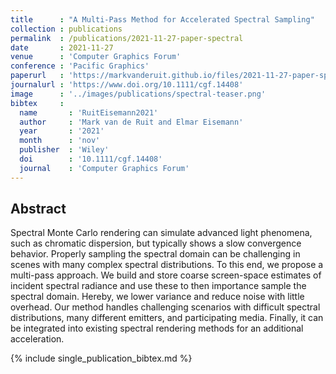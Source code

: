 ```yaml
---
title      : "A Multi-Pass Method for Accelerated Spectral Sampling"
collection : publications
permalink  : /publications/2021-11-27-paper-spectral
date       : 2021-11-27
venue      : 'Computer Graphics Forum'
conference : 'Pacific Graphics'
paperurl   : 'https://markvanderuit.github.io/files/2021-11-27-paper-spectral/spectral-paper.pdf'
journalurl : 'https://www.doi.org/10.1111/cgf.14408'
image      : '../images/publications/spectral-teaser.png'
bibtex     :
  name       : 'RuitEisemann2021'
  author     : 'Mark van de Ruit and Elmar Eisemann'
  year       : '2021'
  month      : 'nov'
  publisher  : 'Wiley'
  doi        : '10.1111/cgf.14408'
  journal    : 'Computer Graphics Forum'
---
```


## Abstract

Spectral Monte Carlo rendering can simulate advanced light phenomena, such as chromatic dispersion, but typically shows a slow convergence behavior. Properly sampling the spectral domain can be challenging in scenes with many complex spectral distributions. To this end, we propose a multi-pass approach. We build and store coarse screen-space estimates of incident spectral radiance and use these to then importance sample the spectral domain. Hereby, we lower variance and reduce noise with little overhead. Our method handles challenging scenarios with difficult spectral distributions, many different emitters, and participating media. Finally, it can be integrated into existing spectral rendering methods for an additional acceleration.


{% include single_publication_bibtex.md %}
